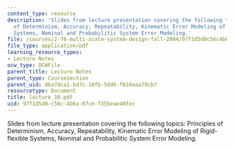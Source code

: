 ```yaml
---
content_type: resource
description: 'Slides from lecture presentation covering the following topics: Principles
  of Determinism, Accuracy, Repeatability, Kinematic Error Modeling of Rigid-flexible
  Systems, Nominal and Probabilitic System Error Modeling.'
file: /courses/2-76-multi-scale-system-design-fall-2004/97f1d5d0c56c4b6a07ce7355eae40fec_lecture_10.pdf
file_type: application/pdf
learning_resource_types:
- Lecture Notes
ocw_type: OCWFile
parent_title: Lecture Notes
parent_type: CourseSection
parent_uid: dba74ca1-bd7c-18fb-5dd6-f634aaa79cb7
resourcetype: Document
title: lecture_10.pdf
uid: 97f1d5d0-c56c-4b6a-07ce-7355eae40fec
---
```

Slides from lecture presentation covering the following topics: Principles of Determinism, Accuracy, Repeatability, Kinematic Error Modeling of Rigid-flexible Systems, Nominal and Probabilitic System Error Modeling.

